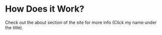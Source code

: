 # How Does it Work?
Check out the about section of the site for more info (Click my name under the title).
